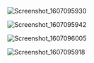 ![Screenshot_1607095930](https://user-images.githubusercontent.com/75485524/101233415-cde66480-36de-11eb-9707-1fff891b7fb9.png)

![Screenshot_1607095942](https://user-images.githubusercontent.com/75485524/101233418-cfb02800-36de-11eb-9689-78d5e76955ea.png)

![Screenshot_1607096005](https://user-images.githubusercontent.com/75485524/101233420-d179eb80-36de-11eb-8794-a307a5471159.png)

![Screenshot_1607095918](https://user-images.githubusercontent.com/75485524/101233422-d343af00-36de-11eb-9bf2-29d9c97aa1ac.png)

